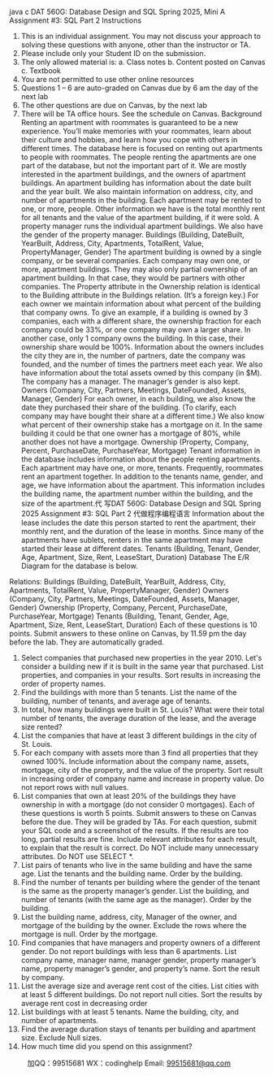 java c
DAT 560G: Database Design and SQL
Spring 2025, Mini A
Assignment #3: SQL Part 2
Instructions
1. This is an individual assignment. You may not discuss your approach to solving these questions with anyone, other than the instructor or TA.
2. Please include only your Student ID on the submission.
3. The only allowed material is:
            a. Class notes
            b. Content posted on Canvas
            c. Textbook
4. You are not permitted to use other online resources
5. Questions 1 – 6 are auto-graded on Canvas due by 6 am the day of the next lab
6. The other questions are due on Canvas, by the next lab
7. There will be TA office hours. See the schedule on Canvas.
Background
Renting an apartment with roommates is guaranteed to be a new experience. You’ll make memories with your roommates, learn about their culture and hobbies, and learn how you cope with others in different times.
The database here is focused on renting out apartments to people with roommates. The people renting the apartments are one part of the database, but not the important part of it. We are mostly interested in the apartment buildings, and the owners of apartment buildings.
An apartment building has information about the date built and the year built. We also maintain information on address, city, and number of apartments in the building. Each apartment may be rented to one, or more, people. Other information we have is the total monthly rent for all tenants and the value of the apartment building, if it were sold. A property manager runs the individual apartment buildings. We also have the gender of the property manager.
Buildings (Building, DateBuilt, YearBuilt, Address, City, Apartments, TotalRent, Value, PropertyManager, Gender)
The apartment building is owned by a single company, or be several companies. Each company may own one, or more, apartment buildings. They may also only partial ownership of an apartment building. In that case, they would be partners with other companies. The Property attribute in the Ownership relation is identical to the Building attribute in the Buildings relation. (It’s a foreign key.)
For each owner we maintain information about what percent of the building that company owns. To give an example, if a building is owned by 3 companies, each with a different share, the ownership fraction for each company could be 33%, or one company may own a larger share. In another case, only 1 company owns the building. In this case, their ownership share would be 100%.
Information about the owners includes the city they are in, the number of partners, date the company was founded, and the number of times the partners meet each year. We also have information about the total assets owned by this company (in $M). The company has a manager. The manager’s gender is also kept.
Owners (Company, City, Partners, Meetings, DateFounded, Assets, Manager, Gender)
For each owner, in each building, we also know the date they purchased their share of the building. (To clarify, each company may have bought their share at a different time.) We also know what percent of their ownership stake has a mortgage on it. In the same building it could be that one owner has a mortgage of 80%, while another does not have a mortgage.
Ownership (Property, Company, Percent, PurchaseDate, PurchaseYear, Mortgage)
Tenant information in the database includes information about the people renting apartments. Each apartment may have one, or more, tenants. Frequently, roommates rent an apartment together. In addition to the tenants name, gender, and age, we have information about the apartment. This information includes the building name, the apartment number within the building, and the size of the apartment.代 写DAT 560G: Database Design and SQL Spring 2025 Assignment #3: SQL Part 2
代做程序编程语言 Information about the lease includes the date this person started to rent the apartment, their monthly rent, and the duration of the lease in months.
Since many of the apartments have sublets, renters in the same apartment may have started their lease at different dates.
Tenants (Building, Tenant, Gender, Age, Apartment, Size, Rent, LeaseStart, Duration)
Database
The E/R Diagram for the database is below.

Relations:
Buildings (Building, DateBuilt, YearBuilt, Address, City, Apartments, TotalRent, Value, PropertyManager, Gender)
Owners (Company, City, Partners, Meetings, DateFounded, Assets, Manager, Gender)
Ownership (Property, Company, Percent, PurchaseDate, PurchaseYear, Mortgage)
Tenants (Building, Tenant, Gender, Age, Apartment, Size, Rent, LeaseStart, Duration)
Each of these questions is 10 points. Submit answers to these online on Canvas, by 11.59 pm the day before the lab. They are automatically graded.
1) Select companies that purchased new properties in the year 2010. Let's consider a building new if it is built in the same year that purchased. List properties, and companies in your results. Sort results in increasing the order of property names.
2) Find the buildings with more than 5 tenants. List the name of the building, number of tenants, and average age of tenants.
3) In total, how many buildings were built in St. Louis? What were their total number of tenants, the average duration of the lease, and the average size rented?
4) List the companies that have at least 3 different buildings in the city of St. Louis.
5) For each company with assets more than 3 find all properties that they owned 100%. Include information about the company name, assets, mortgage, city of the property, and the value of the property. Sort result in increasing order of company name and increase in property value. Do not report rows with null values.
6) List companies that own at least 20% of the buildings they have ownership in with a mortgage (do not consider 0 mortgages).
Each of these questions is worth 5 points. Submit answers to these on Canvas before the due. They will be graded by TAs.
For each question, submit your SQL code and a screenshot of the results. If the results are too long, partial results are fine. Include relevant attributes for each result, to explain that the result is correct. Do NOT include many unnecessary attributes. Do NOT use SELECT *.
7) List pairs of tenants who live in the same building and have the same age. List the tenants and the building name. Order by the building.
8) Find the number of tenants per building where the gender of the tenant is the same as the property manager’s gender. List the building, and number of tenants (with the same age as the manager). Order by the building.
9) List the building name, address, city, Manager of the owner, and mortgage of the building by the owner. Exclude the rows where the mortgage is null. Order by the mortgage.
10) Find companies that have managers and property owners of a different gender. Do not report buildings with less than 6 apartments. List company name, manager name, manager gender, property manager’s name, property manager’s gender, and property’s name. Sort the result by company.
11) List the average size and average rent cost of the cities. List cities with at least 5 different buildings. Do not report null cities. Sort the results by average rent cost in decreasing order
12) List buildings with at least 5 tenants. Name the building, city, and number of apartments.
13) Find the average duration stays of tenants per building and apartment size. Exclude Null sizes.
14) How much time did you spend on this assignment?







         
加QQ：99515681  WX：codinghelp  Email: 99515681@qq.com
